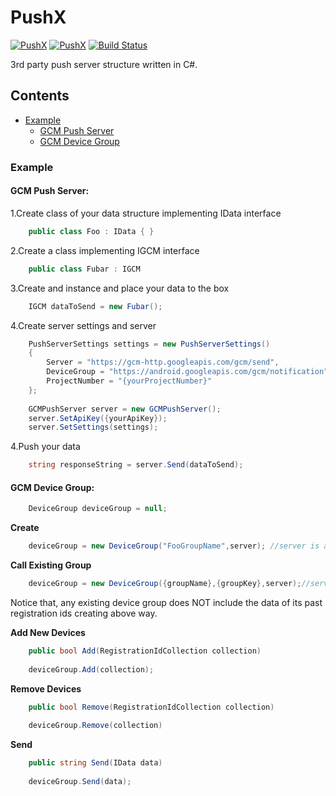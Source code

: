 # PushX

[![PushX](https://img.shields.io/pypi/status/Django.svg)]()
[![PushX](https://img.shields.io/badge/.NET-4.5-green.svg)]()
[![Build Status](https://travis-ci.org/KroneckerX/PushX.svg?branch=master)](https://travis-ci.org/KroneckerX/PushX)


3rd party push server structure written in C#.

## Contents
- [Example](#example)
    - [GCM Push Server](#gcm-push-server)
    - [GCM Device Group](#gcm-device-group)

### Example

#### GCM Push Server:

1.Create class of your data structure implementing IData interface
```csharp
    public class Foo : IData { }
```
2.Create a class implementing IGCM interface
```csharp
    public class Fubar : IGCM
```
3.Create and instance and place your data to the box
```csharp
    IGCM dataToSend = new Fubar();
```
4.Create server settings and server
```csharp
    PushServerSettings settings = new PushServerSettings()
    {
        Server = "https://gcm-http.googleapis.com/gcm/send",
        DeviceGroup = "https://android.googleapis.com/gcm/notification",
        ProjectNumber = "{yourProjectNumber}"
    };
    
    GCMPushServer server = new GCMPushServer();
    server.SetApiKey({yourApiKey});
    server.SetSettings(settings);
```
4.Push your data 
```csharp
    string responseString = server.Send(dataToSend);
```

#### GCM Device Group:
```csharp
    DeviceGroup deviceGroup = null;
```   
**Create**
```csharp
    deviceGroup = new DeviceGroup("FooGroupName",server); //server is an instance of GCMPushServer
```   
**Call Existing Group**
```csharp
    deviceGroup = new DeviceGroup({groupName},{groupKey},server);//server is an instance of GCMPushServer
```
Notice that, any existing device group does NOT include the data of its past registration ids creating above way.

**Add New Devices**
```csharp
    public bool Add(RegistrationIdCollection collection)
    
    deviceGroup.Add(collection);
```    
**Remove Devices**
```csharp
    public bool Remove(RegistrationIdCollection collection)
    
    deviceGroup.Remove(collection)
```    
**Send**
```csharp
    public string Send(IData data)
    
    deviceGroup.Send(data);
```
